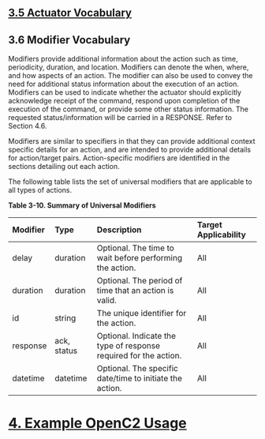 ## [3.5 Actuator Vocabulary](3.5_actuator-vocabulary.md#35-actuator-vocabulary)

## 3.6 Modifier Vocabulary

Modifiers provide additional information about the action such as time, periodicity, duration, and location. Modifiers can denote the when, where, and how aspects of an action. The modifier can also be used to convey the need for additional status information about the execution of an action. Modifiers can be used to indicate whether the actuator should explicitly acknowledge receipt of the command, respond upon completion of the execution of the command, or provide some other status information. The requested status/information will be carried in a RESPONSE. Refer to Section 4.6.

Modifiers are similar to specifiers in that they can provide additional context specific details for an action, and are intended to provide additional details for action/target pairs. Action-specific modifiers are identified in the sections detailing out each action.

The following table lists the set of universal modifiers that are applicable to all types of actions.

**Table 3-10. Summary of Universal Modifiers**

| Modifier | Type | Description | Target Applicability | 
| :--- | :--- | :--- | :--- | 
| delay | duration | Optional. The time to wait before performing the action. | All | 
| duration | duration | Optional. The period of time that an action is valid. | All | 
| id | string | The unique identifier for the action. | All | 
| response | ack, status | Optional. Indicate the type of response required for the action. | All | 
| datetime | datetime | Optional. The specific date/time to initiate the action. | All | 

# [4. Example OpenC2 Usage](4_example-openc2-usage.md#4-example-openc2-usage)
